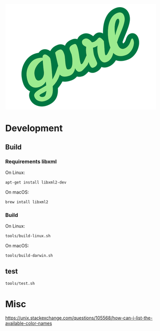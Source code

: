 ![Gurl](docs/logo-readme.png)


# Development

## Build

### Requirements libxml

On Linux:

```bash
apt-get install libxml2-dev
```

On macOS:

```bash
brew intall libxml2
```

### Build

On Linux:

```bash
tools/build-linux.sh
```

On macOS:

```bash
tools/build-darwin.sh
```

## test

```bash
tools/test.sh
```

# Misc

<https://unix.stackexchange.com/questions/105568/how-can-i-list-the-available-color-names>
